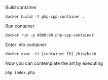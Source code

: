 Build container

``` 
docker build -t php-cpp-container .
```

Run container

```
docker run -p 8080:80 php-cpp-container
```

Enter into container
```
docker exec -it [container ID] /bin/bash
```
Now you can contemplate the art by executing
```
php index.php
```
